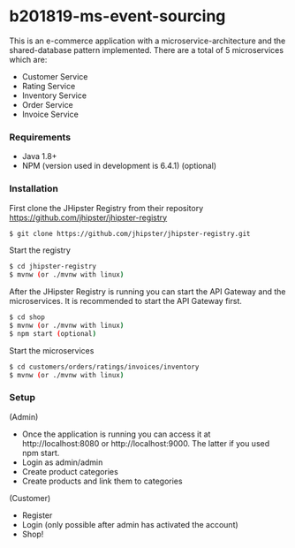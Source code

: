 # b201819-ms-event-sourcing

This is an e-commerce application with a microservice-architecture and the shared-database pattern implemented.
There are a total of 5 microservices which are: 

  - Customer Service
  - Rating Service
  - Inventory Service
  - Order Service
  - Invoice Service

### Requirements
 - Java 1.8+
 - NPM (version used in development is 6.4.1) (optional)
### Installation

First clone the JHipster Registry from their repository https://github.com/jhipster/jhipster-registry
```sh
$ git clone https://github.com/jhipster/jhipster-registry.git
```

Start the registry
```sh
$ cd jhipster-registry
$ mvnw (or ./mvnw with linux)
```
After the JHipster Registry is running you can start the API Gateway and the microservices. It is recommended to start the API Gateway first.
```sh
$ cd shop
$ mvnw (or ./mvnw with linux)
$ npm start (optional)
```

Start the microservices
```sh
$ cd customers/orders/ratings/invoices/inventory
$ mvnw (or ./mvnw with linux)
```

### Setup
(Admin)
 - Once the application is running you can access it at http://localhost:8080 or http://localhost:9000. The latter if you used npm start.
 - Login as admin/admin
 - Create product categories
 - Create products and link them to categories
 
(Customer)
- Register
- Login (only possible after admin has activated the account)
- Shop!


